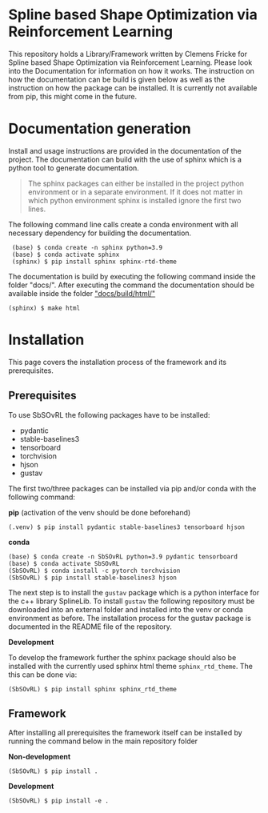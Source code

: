 # Spline based Shape Optimization via Reinforcement Learning

This repository holds a Library/Framework written by Clemens Fricke for Spline based Shape Optimization via Reinforcement Learning. Please look into the Documentation for information on how it works. The instruction on how the documentation can be build is given below as well as the instruction on how the package can be installed. It is currently not available from pip, this might come in the future.


Documentation generation
========================

Install and usage instructions are provided in the documentation of the project. The documentation can build with the use of sphinx which is a python tool to generate documentation. 
> The sphinx packages can either be installed in the project python environment or in a separate environment. If it does not matter in which python environment sphinx is installed ignore the first two lines. 

The following command line calls create a conda environment with all necessary dependency for building the documentation.
``` console
 (base) $ conda create -n sphinx python=3.9
 (base) $ conda activate sphinx
 (sphinx) $ pip install sphinx sphinx-rtd-theme
```

The documentation is build by executing the following command inside the folder "docs/". After executing the command the documentation should be available inside the folder ["docs/build/html/"](docs/build/html)
``` console
(sphinx) $ make html
```

Installation
============

This page covers the installation process of the framework and its prerequisites. 

Prerequisites
-------------
To use SbSOvRL the following packages have to be installed:
 - pydantic
 - stable-baselines3
 - tensorboard
 - torchvision
 - hjson
 - gustav

The first two/three packages can be installed via pip and/or conda with the following command:

**pip** (activation of the venv should be done beforehand)

``` console
(.venv) $ pip install pydantic stable-baselines3 tensorboard hjson
```

**conda**

``` console
(base) $ conda create -n SbSOvRL python=3.9 pydantic tensorboard
(base) $ conda activate SbSOvRL
(SbSOvRL) $ conda install -c pytorch torchvision 
(SbSOvRL) $ pip install stable-baselines3 hjson
```

The next step is to install the ``gustav`` package which is a python interface for the c++ library SplineLib.
To install ``gustav`` the following repository must be downloaded into an external folder and installed into the venv or conda environment as before. The installation process for the gustav package is documented in the README file of the repository.


**Development**

To develop the framework further the sphinx package should also be installed with the currently used sphinx html theme ``sphinx_rtd_theme``. 
The this can be done via:

``` console
(SbSOvRL) $ pip install sphinx sphinx_rtd_theme
```

Framework
---------

After installing all prerequisites the framework itself can be installed by running the command below in the main repository folder 

**Non-development**

```console
(SbSOvRL) $ pip install .
```

**Development**

``` console
(SbSOvRL) $ pip install -e .
```
